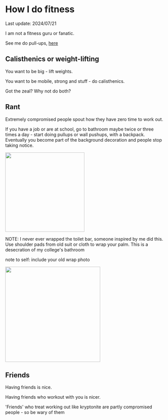 # How I do fitness

Last update: 2024/07/21

I am not a fitness guru or fanatic.

See me do pull-ups, [here](https://vid.avsbq.org/mis/per/pul.webm)

## Calisthenics or weight-lifting

You want to be big - lift weights.

You want to be mobile, strong and stuff - do calisthenics.

Got the zeal? Why not do both?

## Rant

Extremely compromised people spout how they have zero time to work out.

If you have a job or are at school, go to bathroom maybe twice or three times a day - start doing pullups or wall pushups, with a backpack. Eventually you become part of the background decoration and people stop taking notice.

<img src=".pix/toilet_pullup.webp" style="width: auto; height: 250px;">

NOTE: I never ever wrapped the toilet bar, someone inspired by me did this. Use shoulder pads from old suit or cloth to wrap your palm. This is a desecration of my college's bathroom

note to self: include your old wrap photo

<img src="/.pix/suffer_or_suffer.webp" style="width: 300px; height: auto;">

## Friends

Having friends is nice.

Having friends who workout with you is nicer.

'Friends' who treat working out like kryptonite are partly compromised people - so be wary of them
